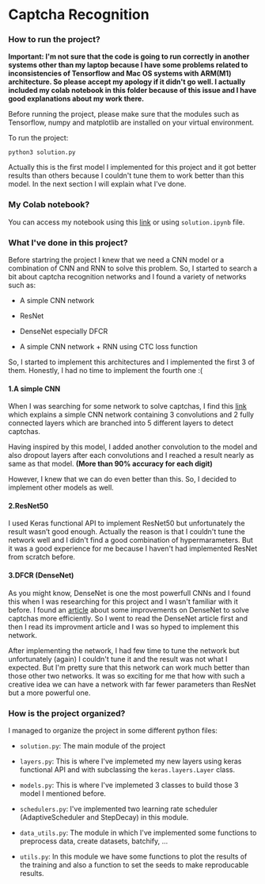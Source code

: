 # Captcha Recognition

### How to run the project?

**Important: I'm not sure that the code is going to run correctly in another systems other than my laptop because I have some problems related to inconsistencies of Tensorflow and Mac OS systems with ARM(M1) architecture. So please accept my apology if it didn't go well. I actually included my colab notebook in this folder because of this issue and I have good explanations about my work there.**

Before running the project, please make sure that the modules such as Tensorflow, numpy and matplotlib are installed on your virtual environment.

To run the project:

```
python3 solution.py
```

Actually this is the first model I implemented for this project and it got better results than others because I couldn't tune them to work better than this model. In the next section I will explain what I've done.

### My Colab notebook?

You can access my notebook using this [link](https://colab.research.google.com/drive/12KB8nkRddARifAwXb_ttDbTxopj8D0Xu?usp=sharing) or using `solution.ipynb` file.

### What I've done in this project?

Before startring the project I knew that we need a CNN model or a combination of CNN and RNN to solve this problem. So, I started to search a bit about captcha recognition networks and I found a variety of networks such as:

- A simple CNN network 

- ResNet

- DenseNet especially DFCR

- A simple CNN network + RNN using CTC loss function

So, I started to implement this architectures and I implemented the first 3 of them. Honestly, I had no time to implement the fourth one :(

#### 1.A simple CNN

When I was searching for some network to solve captchas, I find this [link](https://medium.com/@manvi./captcha-recognition-using-convolutional-neural-network-d191ef91330e) which explains a simple CNN network containing 3 convolutions and 2 fully connected layers which are branched into 5 different layers to detect captchas.

Having inspired by this model, I added another convolution to the model and also dropout layers after each convolutions and I reached a result nearly as same as that model. **(More than 90% accuracy for each digit)**

However, I knew that we can do even better than this. So, I decided to implement other models as well.

#### 2.ResNet50

I used Keras functional API to implement ResNet50 but unfortunately the result wasn’t good enough. Actually the reason is that I couldn't tune the network well and I didn't find a good combination of hypermarameters. But it was a good experience for me because I haven't had implemented ResNet from scratch before.

#### 3.DFCR (DenseNet)

As you might know, DenseNet is one the most powerfull CNNs and I found this when I was researching for this project and I wasn't familiar with it before. I found an [article](https://www.aimspress.com/fileOther/PDF/MBE/mbe-16-05-292.pdf) about some improvements on DenseNet to solve captchas more efficiently. So I went to read the DenseNet article first and then I read its improvment article and I was so hyped to implement this network. 

After implementing the network, I had few time to tune the network but unfortunately (again) I couldn't tune it and the result was not what I expected. But I'm pretty sure that this network can work much better than those other two networks. It was so exciting for me that how with such a creative idea we can have a network with far fewer parameters than ResNet but a more powerful one.

### How is the project organized?

I managed to organize the project in some different python files:

- `solution.py`: The main module of the project

- `layers.py`: This is where I've implemeted my new layers using keras functional API and with subclassing the `keras.layers.Layer` class.

- `models.py`: This is where I've implemeted 3 classes to build those 3 model I mentioned before.

- `schedulers.py`: I've implemented two learning rate scheduler (AdaptiveScheduler and StepDecay) in this module.

- `data_utils.py`:  The module in which I've implemented some functions to preprocess data, create datasets, batchify, ...

- `utils.py`: In this module we have some functions to plot the results of the training and also a function to set the seeds to make reproducable results.
